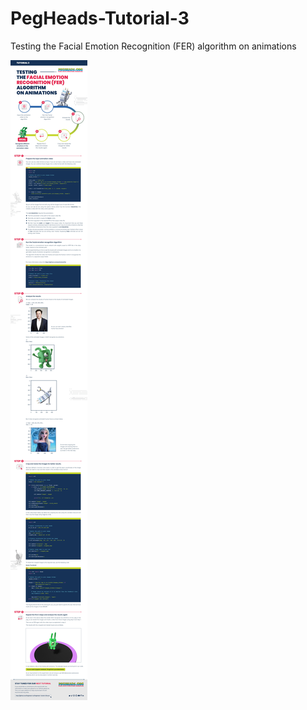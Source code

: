 # PegHeads-Tutorial-3
Testing the Facial Emotion Recognition (FER) algorithm on animations

<img src="./PegHeadsTutorial3.jpg" alt="PegHeads Tutorial Three Document Image" />
